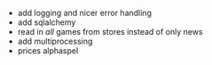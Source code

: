 * add logging and nicer error handling
* add sqlalchemy
* read in _all_ games from stores instead of only news
* add multiprocessing
* prices alphaspel
